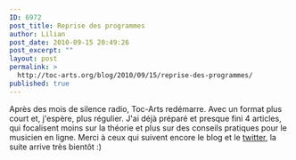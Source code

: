 ```yaml
---
ID: 6972
post_title: Reprise des programmes
author: Lilian
post_date: 2010-09-15 20:49:26
post_excerpt: ""
layout: post
permalink: >
  http://toc-arts.org/blog/2010/09/15/reprise-des-programmes/
published: true
---
```

Après des mois de silence radio, Toc-Arts redémarre. Avec un format plus court et, j'espère, plus régulier. J'ai déjà préparé et presque fini 4 articles, qui focalisent moins sur la théorie et plus sur des conseils pratiques pour le musicien en ligne. Merci à ceux qui suivent encore le blog et le [twitter][1], la suite arrive très bientôt :)

 [1]: http://twitter.com/tocarts